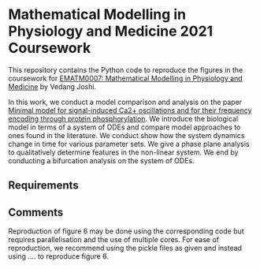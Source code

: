 # Mathematical Modelling in Physiology and Medicine 2021 Coursework

This repository contains the Python code to reproduce the figures in the coursework for [EMATM0007: Mathematical Modelling in Physiology and Medicine](https://www.bris.ac.uk/unit-programme-catalogue/UnitDetails.jsa;jsessionid=557B7CD21C5BEDD4093DA92C0DA5C5F4?ayrCode=31%2F32&unitCode=EMATM0007) by Vedang Joshi.

In this work, we conduct a model comparison and analysis on the paper [Minimal model for signal-induced Ca2+ oscillations and for their frequency encoding through protein phosphorylation](https://www.pnas.org/content/pnas/87/4/1461.full.pdf). We introduce the biological model in terms of a system of ODEs and compare model approaches to ones found in the literature. We conduct show how the system dynamics change in time for various parameter sets. We give a phase plane analysis to qualitatively determine features in the non-linear system. We end by conducting a bifurcation analysis on the system of ODEs. 

## Requirements

## Comments
Reproduction of figure 6 may be done using the corresponding code but requires parallelisation and the use of multiple cores. For ease of reproduction, we recommend using the pickle files as given and instead using .... to reproduce figure 6.
